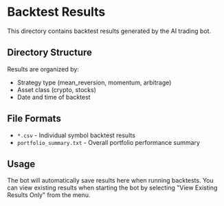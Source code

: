# Backtest Results

This directory contains backtest results generated by the AI trading bot.

## Directory Structure

Results are organized by:
- Strategy type (mean_reversion, momentum, arbitrage)
- Asset class (crypto, stocks)
- Date and time of backtest

## File Formats

- `*.csv` - Individual symbol backtest results
- `portfolio_summary.txt` - Overall portfolio performance summary

## Usage

The bot will automatically save results here when running backtests. You can view existing results when starting the bot by selecting "View Existing Results Only" from the menu.
